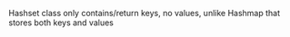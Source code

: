Hashset class only contains/return keys, no values, unlike Hashmap that stores both keys and values
